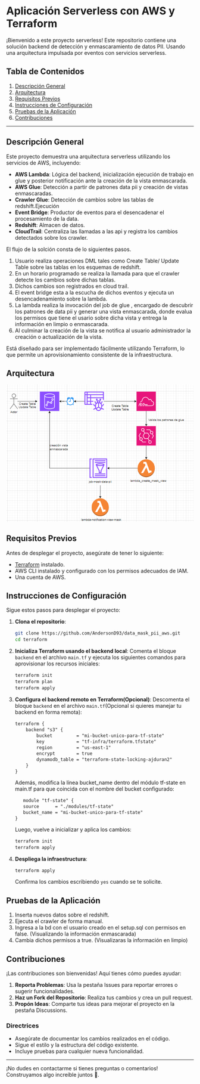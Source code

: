 
# Aplicación Serverless con AWS y Terraform

¡Bienvenido a este proyecto serverless! Este repositorio contiene una solución backend de detección y enmascaramiento de datos PII. Usando una arquitectura impulsada por eventos con servicios serverless.

## Tabla de Contenidos

1. [Descripción General](#descripción-general)
2. [Arquitectura](#arquitectura)
3. [Requisitos Previos](#requisitos-previos)
4. [Instrucciones de Configuración](#instrucciones-de-configuración)
5. [Pruebas de la Aplicación](#pruebas-de-la-aplicación)
6. [Contribuciones](#contribuciones)

---

## Descripción General

Este proyecto demuestra una arquitectura serverless utilizando los servicios de AWS, incluyendo:

- **AWS Lambda**:    Lógica del backend, inicialización ejecución de trabajo en glue y posterior notificación ante la creación de la vista enmascarada.
- **AWS Glue**:      Detección a partir de patrones data pii y creación de vistas enmascaradas.
- **Crawler Glue**:  Detección de cambios sobre las tablas de redshift.Ejecución 
- **Event Bridge**:  Productor de eventos para el desencadenar el procesamiento de la data.
- **Redshift**:      Almacen de datos.
- **CloudTrail**:    Centraliza las llamadas a las api y registra los cambios detectados sobre los crawler.

El flujo de la solción consta de lo siguientes pasos.

1. Usuario realiza operaciones DML tales como Create Table/ Update Table sobre las tablas en los esquemas de redshift.
2. En un horario programado se realiza la llamada para que el crawler detecte los cambios sobre dichas tablas.
3. Dichos cambios son registrados en cloud trail.
4. El event bridge esta a la escucha de dichos eventos y ejecuta un desencadenamiento sobre la lambda.
6. La lambda realiza la invocación del job de glue , encargado de descubrir los patrones de data pii y generar una vista enmascarada, donde evalua los permisos que tiene el usario sobre dicha vista y entrega la información en limpio o enmascarada.
7. Al culminar la creación de la vista se notifica al usuario administrador la creación o actualización de la vista.

Está diseñado para ser implementado fácilmente utilizando Terraform, lo que permite un aprovisionamiento consistente de la infraestructura.

## Arquitectura

![Diagrama de Arquitectura](image.png)


## Requisitos Previos

Antes de desplegar el proyecto, asegúrate de tener lo siguiente:

- [Terraform](https://www.terraform.io/downloads.html) instalado.
- AWS CLI instalado y configurado con los permisos adecuados de IAM.
- Una cuenta de AWS.

## Instrucciones de Configuración

Sigue estos pasos para desplegar el proyecto:

1. **Clona el repositorio**:
   ```bash
   git clone https://github.com/AndersonD93/data_mask_pii_aws.git
   cd terraform
   ```

2. **Inicializa Terraform usando el backend local**:
   Comenta el bloque `backend` en el archivo `main.tf` y ejecuta los siguientes comandos para aprovisionar los recursos iniciales:
   ```bash
   terraform init
   terraform plan
   terraform apply
   ```

5. **Configura el backend remoto en Terraform(Opcional)**:
   Descomenta el bloque `backend` en el archivo `main.tf`(Opcional si quieres manejar tu backend en forma remota):
   ```hcl
   terraform {
       backend "s3" {
           bucket         = "mi-bucket-unico-para-tf-state"
           key            = "tf-infra/terraform.tfstate"
           region         = "us-east-1"
           encrypt        = true
           dynamodb_table = "terraform-state-locking-ajduran2"
       }
   }
   ```
   Además, modifica la línea bucket_name dentro del módulo tf-state en main.tf para que coincida con el nombre del bucket configurado:

   ```hcl
      module "tf-state" {
      source      = "./modules/tf-state"
      bucket_name = "mi-bucket-unico-para-tf-state"
   }
   ```
   Luego, vuelve a inicializar y aplica los cambios:
   ```bash
   terraform init
   terraform apply
   ```

6. **Despliega la infraestructura**:
   ```bash
   terraform apply
   ```
   Confirma los cambios escribiendo `yes` cuando se te solicite.


## Pruebas de la Aplicación

1. Inserta nuevos datos sobre el redshift.
2. Ejecuta el crawler de forma manual.
3. Ingresa a la bd con el usuario creado en el setup.sql con permisos en false. (Visualizando la información enmascarada)
4. Cambia dichos permisos a true. (Visualizaras la información en limpio)

## Contribuciones

¡Las contribuciones son bienvenidas! Aquí tienes cómo puedes ayudar:

1. **Reporta Problemas**: Usa la pestaña Issues para reportar errores o sugerir funcionalidades.
2. **Haz un Fork del Repositorio**: Realiza tus cambios y crea un pull request.
3. **Propón Ideas**: Comparte tus ideas para mejorar el proyecto en la pestaña Discussions.

### Directrices

- Asegúrate de documentar los cambios realizados en el código.
- Sigue el estilo y la estructura del código existente.
- Incluye pruebas para cualquier nueva funcionalidad.

---

¡No dudes en contactarme si tienes preguntas o comentarios! Construyamos algo increíble juntos 🚀.
